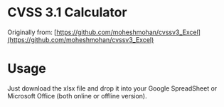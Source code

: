 # CVSS 3.1 Calculator
Originally from: [https://github.com/moheshmohan/cvssv3_Excel](https://github.com/moheshmohan/cvssv3_Excel)

# Usage
Just download the xlsx file and drop it into your Google SpreadSheet or Microsoft Office (both online or offline version).
